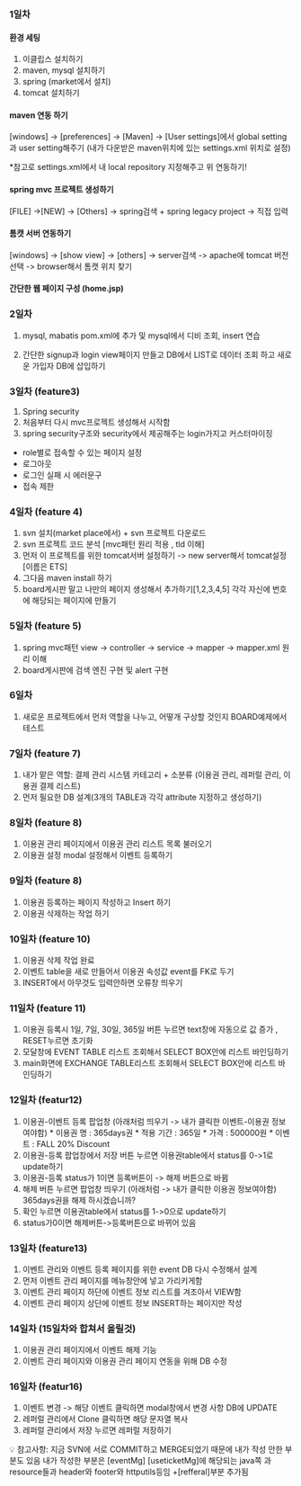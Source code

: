 ### 1일차
#### 환경 세팅
1. 이클립스 설치하기
2. maven, mysql 설치하기
3. spring (market에서 설치)
4. tomcat 설치하기

#### maven 연동 하기
[windows] -> [preferences] -> [Maven] -> [User settings]에서
global setting과 user setting해주기 (내가 다운받은 maven위치에 있는 settings.xml 위치로 설정)
 
 *참고로 settings.xml에서 내 local repository 지정해주고 위 연동하기!
 
 #### spring mvc 프로젝트 생성하기
 [FILE] ->[NEW] -> [Others] -> spring검색 + spring legacy project -> 직접 입력
 
 #### 톰캣 서버 연동하기
 [windows] -> [show view] -> [others] -> server검색 -> apache에 tomcat 버전 선택 -> browser해서 톰캣 위치 찾기
 
 #### 간단한 웹 페이지 구성 (home.jsp)
 
 ### 2일차
 1. mysql, mabatis pom.xml에 추가 및 mysql에서 디비 조회, insert 연습
 
 2. 간단한 signup과 login view페이지 만들고 DB에서 LIST로 데이터 조회 하고 새로운 가입자 DB에 삽입하기
 
 ### 3일차 (feature3)
 1. Spring security<br>
 2. 처음부터 다시 mvc프로젝트 생성해서 시작함<br>
 3. spring security구조와 security에서 제공해주는 login가지고 커스터마이징<br>
  + role별로 접속할 수 있는 페이지 설정
  + 로그아웃
  + 로그인 실패 시 에러문구
  + 접속 제한
  
  
### 4일차 (feature 4)
 1. svn 설치(market place에서) + svn 프로젝트 다운로드<br>
 2. svn 프로젝트 코드 분석 [mvc패턴 원리 적용 , tld 이해]<br>
 3. 먼저 이 프로젝트를 위한 tomcat서버 설정하기 -> new server해서 tomcat설정[이름은 ETS]<br>
 4. 그다음 maven install 하기<br>
 5. board게시판 말고 나만의 페이지 생성해서 추가하기[1,2,3,4,5] 각각 자신에 번호에 해당되는 페이지에 만들기


### 5일차 (feature 5)
 1. spring mvc패턴 view -> controller -> service -> mapper -> mapper.xml 원리 이해
 2. board게시판에 검색 엔진 구현 및 alert 구현
 
### 6일차 
 1. 새로운 프로젝트에서 먼저 역할을 나누고, 어떻개 구상할 것인지 BOARD예제에서 테스트
 
### 7일차 (feature 7)
 1. 내가 맡은 역할: 결제 관리 시스템 카테고리 + 소분류 (이용권 관리, 레퍼럴 관리, 이용권 결제 리스트)
 2. 먼저 필요한 DB 설계(3개의 TABLE과 각각 attribute 지정하고 생성하기)

### 8일차 (feature 8)
 1. 이용권 관리 페이지에서 이용권 관리 리스트 목록 불러오기
 2. 이용권 설정 modal  설정해서 이벤트 등록하기
 
 ### 9일차 (feature 8)
 1. 이용권 등록하는 페이지 작성하고 Insert 하기
 2. 이용권 삭제하는 작업 하기
 
 ### 10일차 (feature 10)
 1. 이용권 삭제 작업 완료
 2. 이벤트 table을 새로 만들어서 이용권 속성값 event를 FK로 두기
 3. INSERT에서 아무것도 입력안하면 오류창 띄우기
 
 ### 11일차 (feature 11)
  1. 이용권 등록시 1일, 7일, 30일, 365일 버튼 누르면 text창에 자동으로 값 증가 , RESET누르면 초기화
  2. 모달창에 EVENT TABLE 리스트 조회해서 SELECT BOX안에 리스트 바인딩하기
  3. main화면에 EXCHANGE TABLE리스트 조회해서 SELECT BOX안에 리스트 바인딩하기
  
 ### 12일차 (featur12)
  1. 이용권-이벤트 등록 팝업창 (아래처럼 띄우기 -> 내가 클릭한 이벤트-이용권 정보여야함)
    * 이용권 명	 :    365days권
    * 적용 기간	 :    365일
    * 가격	 :    500000원
    * 이벤트	 :    FALL 20% Discount
  2. 이용권-등록 팝업창에서 저장 버튼 누르면 이용권table에서 status를 0->1로 update하기
  3. 이용권-등록 status가 1이면 등록버튼이 -> 해제 버튼으로 바뀜
  4. 해제 버튼 누르면 팝업창 띄우기 (아래처럼 -> 내가 클릭한 이용권 정보여야함)
     365days권을 해제 하시겠습니까?
  5. 확인 누르면 이용권table에서 status를 1->0으로 update하기
  6. status가0이면 해제버튼->등록버튼으로 바뀌어 있음
  
 ### 13일차 (feature13)
  1. 이벤트 관리와 이벤트 등록 페이지를 위한 event DB 다시 수정해서 설계
  2. 먼저 이벤트 관리 페이지를 메뉴창안에 넣고 가리키게함
  3. 이벤트 관리 페이지 하단에 이벤트 정보 리스트를 겨조아서 VIEW함
  4. 이벤트 관리 페이지 상단에 이벤트 정보 INSERT하는 페이지만 작성
  
 ### 14일차 (15일차와 합쳐서 올릴것)
  1. 이용권 관리 페이지에서 이벤트 해제 기능
  2. 이벤트 관리 페이지와 이용권 관리 페이지 연동을 위해 DB 수정

### 16일차 (featur16)
  1. 이벤트 변경 -> 해당 이벤트 클릭하면 modal창에서 변경 사항 DB에 UPDATE
  2. 레퍼럴 관리에서 Clone 클릭하면 해당 문자열 복사
  3. 레퍼럴 관리에서 저장 누르면 레퍼럴 저장하기

💡 참고사항: 지금 SVN에 서로 COMMIT하고 MERGE되었기 때문에 내가 작성 안한 부분도 있음
내가 작성한 부분은
[eventMg] [useticketMg]에 해당되는 java쪽 과 resource들과 header와 footer와 httputils등임 +[refferal]부분 추가됨
